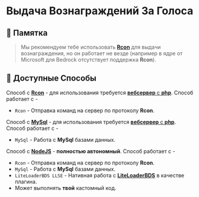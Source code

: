 # Выдача Вознаграждений За Голоса 

## 🔮 Памятка

>Мы рекомендуем тебе использовать [**Rcon**](/docs/RewardSystem/RCON-Method.md) для выдачи вознаграждения, но он работает не везде (например в ядре от Microsoft для Bedrock отсутствует поддержка **Rcon**).

## 🧩 Доступные Способы

Способ с [**Rcon**](/docs/RewardSystem/RCON-Method.md) - для использования требуется [**вебсервер** с **php**](/docs/RewardSystem/WebServer.md). Способ работает с -
- `Rcon` - Отправка команд на сервер по протоколу **Rcon**.

Способ с [**MySql**](/docs/RewardSystem/RCON-Method.md) - для использования требуется [**вебсервер** с **php**](/docs/RewardSystem/WebServer.md). Способ работает с -
- `MySql` - Работа с **MySql** базами данных.

Способ с [**NodeJS**](/docs/RewardSystem/NodeJS-Module-Method.md) - **полностью автономный**. Способ работает с -
- `Rcon` - Отправка команд на сервер по протоколу **Rcon**.
- `MySql` - Работа с **MySql** базами данных.
- `LiteLoaderBDS LLSE` - Нативная работа с [**LiteLoaderBDS**](https://github.com/LiteLDev/LiteLoaderBDS) в качестве плагина.
- Может выполнять **твой** кастомный код.
